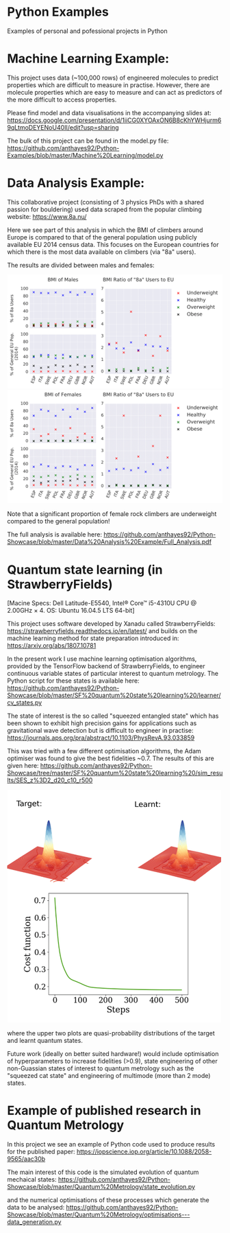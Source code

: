 # Python Examples
Examples of personal and pofessional projects in Python 

# Machine Learning Example:
This project uses data (~100,000 rows) of engineered molecules to predict properties which are difficult to measure in practise. However, there are molecule properties which are easy to measure and can act as predictors of the more difficult to access properties. 

Please find model and data visualisations in the accompanying slides at: https://docs.google.com/presentation/d/1iiCG0XYOAxON6B8cKhYWHjurm69qLtmoDEYENoU40II/edit?usp=sharing

The bulk of this project can be found in the model.py file: https://github.com/anthayes92/Python-Examples/blob/master/Machine%20Learning/model.py


# Data Analysis Example:
This collaborative project (consisting of 3 physics PhDs with a shared passion for bouldering) used data scraped from the popular climbing website:
https://www.8a.nu/

Here we see part of this analysis in which the BMI of climbers around Europe is compared to that of the general population using publicly available EU 2014 census data. This focuses on the European countries for which there is the most data available on climbers (via "8a" users). 

The results are divided between males and females: 

<img src="Images/Males%20BMI-1.png" width="700">

<img src="Images/Females%20BMI-1.png" width="700">


Note that a significant proportion of female rock climbers are underweight compared to the general population!

The full analysis is available here: 
https://github.com/anthayes92/Python-Showcase/blob/master/Data%20Analysis%20Example/Full_Analysis.pdf

# Quantum state learning (in StrawberryFields)
[Macine Specs: Dell Latitude-E5540, Intel® Core™ i5-4310U CPU @ 2.00GHz × 4. OS: Ubuntu 16.04.5 LTS 64-bit]

This project uses software developed by Xanadu called StrawberryFields:
https://strawberryfields.readthedocs.io/en/latest/ and builds on the machine learning method for state preparation introduced in: 
https://arxiv.org/abs/1807.10781

In the present work I use machine learning optimisation algorithms, provided by the TensorFlow backend of StrawberryFields, to engineer continuous variable states of particular interest to quantum metrology. The Python script for these states is available here:
https://github.com/anthayes92/Python-Showcase/blob/master/SF%20quantum%20state%20learning%20/learner/cv_states.py

The state of interest is the so called "squeezed entangled state" which has been shown to exhibit high precision gains for applications such as gravitational wave detection but is difficult to engineer in practise:
https://journals.aps.org/pra/abstract/10.1103/PhysRevA.93.033859

This was tried with a few different optimisation algorithms, the Adam optimiser was found to give the best fidelities ~0.7. The results of this are given here: https://github.com/anthayes92/Python-Showcase/tree/master/SF%20quantum%20state%20learning%20/sim_results/SES_z%3D2_d20_c10_r500

<img src="Images/SF-1.png" width="500">

where the upper two plots are quasi-probability distributions of the target and learnt quantum states. 


Future work (ideally on better suited hardware!) would include optimisation of hyperparameters to increase fidelities (>0.9), state engineering of other non-Guassian states of interest to quantum metrology such as the "squeezed cat state" and engineering of multimode (more than 2 mode) states.

# Example of published research in Quantum Metrology
In this project we see an example of Python code used to produce results for the published paper:
https://iopscience.iop.org/article/10.1088/2058-9565/aac30b

The main interest of this code is the simulated evolution of quantum mechaical states: 
https://github.com/anthayes92/Python-Showcase/blob/master/Quantum%20Metrology/state_evolution.py

and the numerical optimisations of these processes which generate the data to be analysed:
https://github.com/anthayes92/Python-Showcase/blob/master/Quantum%20Metrology/optimisations---data_generation.py






